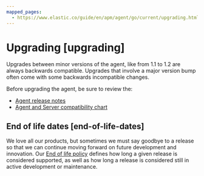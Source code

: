 ```yaml
---
mapped_pages:
  - https://www.elastic.co/guide/en/apm/agent/go/current/upgrading.html
---
```


# Upgrading [upgrading]

Upgrades between minor versions of the agent, like from 1.1 to 1.2 are always backwards compatible. Upgrades that involve a major version bump often come with some backwards incompatible changes.

Before upgrading the agent, be sure to review the:

* [Agent release notes](/release-notes/release-notes.md)
* [Agent and Server compatibility chart](docs-content://solutions/observability/apps/apm-agent-compatibility.md)


## End of life dates [end-of-life-dates]

We love all our products, but sometimes we must say goodbye to a release so that we can continue moving forward on future development and innovation. Our [End of life policy](https://www.elastic.co/support/eol) defines how long a given release is considered supported, as well as how long a release is considered still in active development or maintenance.

